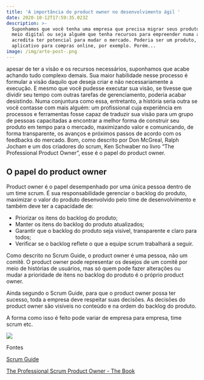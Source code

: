 ```yaml
---
title: 'A importância do product owner no desenvolvimento ágil '
date: 2020-10-12T17:59:35.023Z
description: >-
  Suponhamos que você tenha uma empresa que precisa migrar seus produtos para o
  meio digital ou seja alguém que tenha recursos para empreender numa área que
  acredita ter potencial para mudar o mercado. Poderia ser um produto, como um 
  aplicativo para compras online, por exemplo. Porém...
image: /img/arte-post-.png
---
```

apesar de ter a visão e os recursos necessários, suponhamos que acabe achando tudo complexo demais. Sua maior habilidade nesse processo é formular a visão daquilo que deseja criar e não necessariamente a execução. E mesmo que você pudesse executar sua visão, se tivesse que dividir seu  tempo com outras tarefas de gerenciamento, poderia acabar desistindo. Numa conjuntura como essa, entretanto, a história seria outra se você contasse com mais alguém: um profissional cuja experiência em processos e ferramentas fosse capaz de traduzir sua visão para um grupo de pessoas capacitadas a encontrar a melhor forma de construir seu produto em tempo para o mercado, maximizando valor e comunicando, de forma transparente, os avanços e próximos passos de acordo com os feedbacks do mercado. Bom, como descrito por Don McGreal, Ralph Jocham e um dos criadores do scrum, Ken Schwaber no livro “The Professional Product Owner”,  esse  é o papel do product owner.

## O papel do product owner

Product owner é o papel desempenhado por uma única pessoa dentro de um time scrum. É sua responsabilidade gerenciar o backlog do produto, maximizar o valor do produto desenvolvido pelo time de desenvolvimento e também deve ter a capacidade de:  

* Priorizar os itens do backlog do produto;
* Manter os itens do backlog do produto atualizados;
* Garantir que o backlog do produto seja visível, transparente e claro para todos;
* Verificar se o backlog reflete o que a equipe scrum trabalhará a seguir.

Como descrito no Scrum Guide, o product owner é uma pessoa, não um comitê. O product owner pode representar os desejos de um comitê por meio de histórias de usuários, mas só quem pode fazer alterações ou mudar a prioridade de itens no backlog do produto é o próprio product owner.

Ainda segundo o Scrum Guide, para que o product owner possa ter sucesso, toda a empresa deve respeitar suas decisões. As decisões do product owner são visíveis no conteúdo e na ordem do backlog do produto. 

A forma como isso é feito pode variar  de empresa para empresa, time scrum etc.



![](/img/arte-post-.png)





Fontes 

[Scrum Guide ](https://scrumguides.org/scrum-guide.html)

[The Professional Scrum Product Owner - The Book](https://www.amazon.com.br/Professional-Product-Owner-Leveraging-Competitive-ebook/dp/B07D5ZPJBY/ref=asc_df_B07D5ZPJBY/?tag=googleshopp00-20&linkCode=df0&hvadid=379765285844&hvpos=&hvnetw=g&hvrand=11949515176094526955&hvpone=&hvptwo=&hvqmt=&hvdev=c&hvdvcmdl=&hvlocint=&hvlocphy=20102&hvtargid=pla-709581963117&psc=1)
